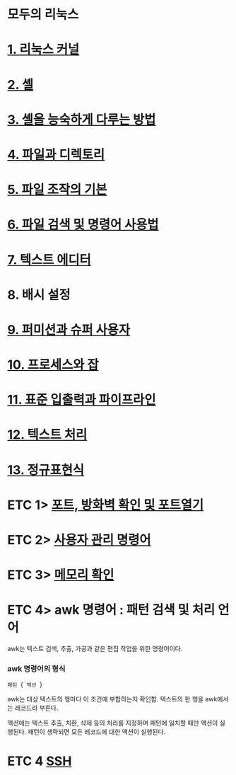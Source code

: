 # 모두의 리눅스

# [1. 리눅스 커널](./1.%20리눅스%20커널.md)

# [2. 셸](./2.%20셸.md)

# [3. 셸을 능숙하게 다루는 방법](./3.%20셸을%20능숙하게%20다루는%20방법.md)

# [4. 파일과 디렉토리](./4.%20파일과%20디렉토리.md)

# [5. 파일 조작의 기본](./5.%20파일%20조작의%20기본.md)

# [6. 파일 검색 및 명령어 사용법](./6.%20파일%20검색%20및%20명령어%20사용법.md)

# [7. 텍스트 에디터](./7.%20텍스트%20에디터.md)

# 8. 배시 설정

# [9. 퍼미션과 슈퍼 사용자](https://github.com/Jake-huen/reading_books_record_repository/blob/main/%EB%AA%A8%EB%91%90%EC%9D%98%20%EB%A6%AC%EB%88%85%EC%8A%A4/9.%ED%8D%BC%EB%AF%B8%EC%85%98%EA%B3%BC%20%EC%8A%88%ED%8D%BC%20%EC%82%AC%EC%9A%A9%EC%9E%90.md)

# [10. 프로세스와 잡](https://github.com/Jake-huen/reading_books_record_repository/blob/main/%EB%AA%A8%EB%91%90%EC%9D%98%20%EB%A6%AC%EB%88%85%EC%8A%A4/10.%ED%94%84%EB%A1%9C%EC%84%B8%EC%8A%A4%EC%99%80%20%EC%9E%A1.md)

# [11. 표준 입출력과 파이프라인](https://github.com/Jake-huen/reading_books_record_repository/blob/main/%EB%AA%A8%EB%91%90%EC%9D%98%20%EB%A6%AC%EB%88%85%EC%8A%A4/11.%20%ED%91%9C%EC%A4%80%20%EC%9E%85%EC%B6%9C%EB%A0%A5%EA%B3%BC%20%ED%8C%8C%EC%9D%B4%ED%94%84%EB%9D%BC%EC%9D%B8.md)

# [12. 텍스트 처리](./12.텍스트%20처리.md)

# [13. 정규표현식](./13.정규%20표현식.md)

# ETC 1> [포트, 방화벽 확인 및 포트열기](./방화벽.md)

# ETC 2> [사용자 관리 명령어](./사용자%20관리.md)

# ETC 3> [메모리 확인](./메모리%20확인.md)

# ETC 4> awk 명령어 : 패턴 검색 및 처리 언어

awk는 텍스트 검색, 추출, 가공과 같은 편집 작업을 위한 명령어이다.

### awk 명령어의 형식

`패턴 { 액션 }`

awk는 대상 텍스트의 행마다 이 조건에 부합하는지 확인함. 텍스트의 한 행을 awk에서는 레코드라 부른다. 

액션에는 텍스트 추출, 치환, 삭제 등의 처리를 지정하며 패턴에 일치할 때만 액션이 실행된다. 패턴이 생략되면 모든 레코드에 대한 액션이 실행된다.

# ETC 4 [SSH](./SSH.md)